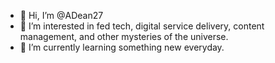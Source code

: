 - 👋 Hi, I’m @ADean27
- 👀 I’m interested in fed tech, digital service delivery, content management, and other mysteries of the universe.
- 🌱 I’m currently learning something new everyday.

<!---
ADean27/ADean27 is a ✨ special ✨ repository because its `README.md` (this file) appears on your GitHub profile.
You can click the Preview link to take a look at your changes.
--->
